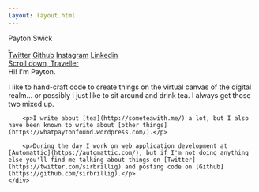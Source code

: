 ```yaml
---
layout: layout.html
---
```

<div id="top" class="intro-area">
  <div class="intro-area__container">
    <div class="name">Payton Swick</div>
    <a class="scroll-button-image" href="#menu-area">&nbsp;</a>
    <div class="social-links">
      <a class="social-links__icon twitter-icon" href="https://twitter.com/sirbrillig">Twitter</a>
      <a class="social-links__icon github-icon" href="https://github.com/sirbrillig">Github</a>
      <a class="social-links__icon instagram-icon" href="https://instagram.com/sirbrillig">Instagram</a>
      <a class="social-links__icon linkedin-icon" href="https://linkedin.com/in/paytonswick/">Linkedin</a>
    </div>
    <a class="scroll-button-text" href="#menu-area">Scroll down, Traveller</a>
  </div>
</div>
<div id="menu-area" class="menu-area">
  <div class="menu-area__container">
    <div class="name">Hi! I'm Payton.</div>
    <div class="description">
        <p>I like to hand-craft code to create things on the virtual canvas of the digital realm... or possibly I just like to sit around and drink tea. I always get those two mixed up.</p>

        <p>I write about [tea](http://someteawith.me/) a lot, but I also have been known to write about [other things](https://whatpaytonfound.wordpress.com/).</p>

        <p>During the day I work on web application development at [Automattic](https://automattic.com/), but if I'm not doing anything else you'll find me talking about things on [Twitter](https://twitter.com/sirbrillig) and posting code on [Github](https://github.com/sirbrillig).</p>
    </div>
  </div>
</div>
